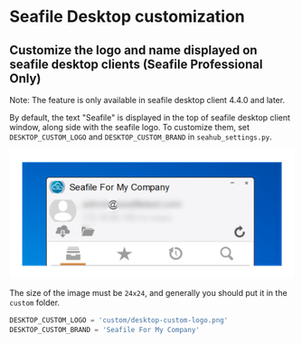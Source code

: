 # Seafile Desktop customization

## Customize the logo and name displayed on seafile desktop clients (Seafile Professional Only)

Note: The feature is only available in seafile desktop client 4.4.0 and later.

By default, the text "Seafile" is displayed in the top of seafile desktop client window, along side with the seafile logo. To customize them, set `DESKTOP_CUSTOM_LOGO` and `DESKTOP_CUSTOM_BRAND` in `seahub_settings.py`.

![desktop-customization](../images/desktop-customization.png)

The size of the image must be `24x24`, and generally you should put it in the `custom` folder.

```python
DESKTOP_CUSTOM_LOGO = 'custom/desktop-custom-logo.png'
DESKTOP_CUSTOM_BRAND = 'Seafile For My Company'
```
